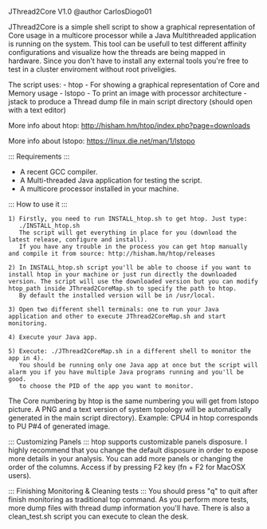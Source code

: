 JThread2Core V1.0
@author CarlosDiogo01

JThread2Core is a simple shell script to show a graphical representation of Core usage in a multicore processor while a Java Multithreaded application is running on the system.
This tool can be usefull to test different affinity configurations and visualize how the threads are being mapped in hardware.
Since you don't have to install any external tools you're free to test in a cluster enviroment without root priveligies. 


The script uses:
	- htop - For showing a graphical representation of Core and Memory usage
	- lstopo - To print an image with processor architecture
	- jstack to produce a Thread dump file in main script directory (should open with a text editor)

More info about htop:
http://hisham.hm/htop/index.php?page=downloads

More info about lstopo:
https://linux.die.net/man/1/lstopo


::: Requirements :::
- A recent GCC compiler.
- A Multi-threaded Java application for testing the script.
- A multicore processor installed in your machine.



::: How to use it :::

	1) Firstly, you need to run INSTALL_htop.sh to get htop. Just type:
	   ./INSTALL_htop.sh
	   The script will get everything in place for you (download the latest release, configure and install).
	   If you have any trouble in the process you can get htop manually and compile it from source: http://hisham.hm/htop/releases
	
	2) In INSTALL_htop.sh script you'll be able to choose if you want to install htop in your machine or just run directly the downloaded version. The script will use the downloaded version but you can modify htop_path inside JThread2CoreMap.sh to specify the path to htop. 
	   By default the installed version will be in /usr/local. 
	
	3) Open two different shell terminals: one to run your Java application and other to execute JThread2CoreMap.sh and start monitoring.
	
	4) Execute your Java app.
	
	5) Execute: ./JThread2CoreMap.sh in a different shell to monitor the app in 4).
	   You should be running only one Java app at once but the script will alarm you if you have multiple Java programs running and you'll be good.
	   to choose the PID of the app you want to monitor.


The Core numbering by htop is the same numbering you will get from lstopo picture.
A PNG and a text version of system topology will be automatically generated in the main script directory).
Example: CPU4 in htop corresponds to PU P#4 of generated image.


::: Customizing Panels :::
htop supports customizable panels disposure. I highly recommend that you change the default disposure in order to expose more details in your analysis.
You can add more panels or changing the order of the columns.
Access if by pressing F2 key (fn + F2 for MacOSX users).


::: Finishing Monitoring & Cleaning tests :::
You should press "q" to quit after finish monitoring as traditional top command.
As you perform more tests, more dump files with thread dump information you'll have.
There is also a clean_test.sh script you can execute to clean the desk.
